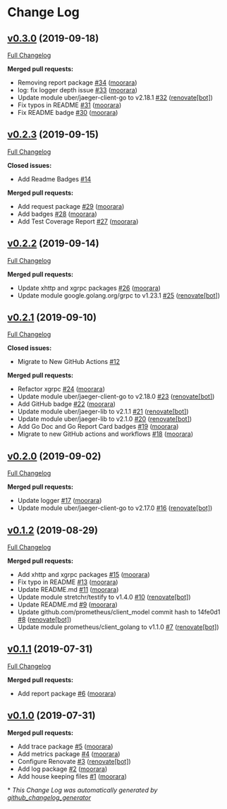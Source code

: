# Change Log

## [v0.3.0](https://github.com/moorara/observe/tree/v0.3.0) (2019-09-18)
[Full Changelog](https://github.com/moorara/observe/compare/v0.2.3...v0.3.0)

**Merged pull requests:**

- Removing report package [\#34](https://github.com/moorara/observe/pull/34) ([moorara](https://github.com/moorara))
- log: fix logger depth issue [\#33](https://github.com/moorara/observe/pull/33) ([moorara](https://github.com/moorara))
- Update module uber/jaeger-client-go to v2.18.1 [\#32](https://github.com/moorara/observe/pull/32) ([renovate[bot]](https://github.com/apps/renovate))
- Fix typos in README [\#31](https://github.com/moorara/observe/pull/31) ([moorara](https://github.com/moorara))
- Fix README badge [\#30](https://github.com/moorara/observe/pull/30) ([moorara](https://github.com/moorara))

## [v0.2.3](https://github.com/moorara/observe/tree/v0.2.3) (2019-09-15)
[Full Changelog](https://github.com/moorara/observe/compare/v0.2.2...v0.2.3)

**Closed issues:**

- Add Readme Badges [\#14](https://github.com/moorara/observe/issues/14)

**Merged pull requests:**

- Add request package [\#29](https://github.com/moorara/observe/pull/29) ([moorara](https://github.com/moorara))
- Add badges [\#28](https://github.com/moorara/observe/pull/28) ([moorara](https://github.com/moorara))
- Add Test Coverage Report [\#27](https://github.com/moorara/observe/pull/27) ([moorara](https://github.com/moorara))

## [v0.2.2](https://github.com/moorara/observe/tree/v0.2.2) (2019-09-14)
[Full Changelog](https://github.com/moorara/observe/compare/v0.2.1...v0.2.2)

**Merged pull requests:**

- Update xhttp and xgrpc packages [\#26](https://github.com/moorara/observe/pull/26) ([moorara](https://github.com/moorara))
- Update module google.golang.org/grpc to v1.23.1 [\#25](https://github.com/moorara/observe/pull/25) ([renovate[bot]](https://github.com/apps/renovate))

## [v0.2.1](https://github.com/moorara/observe/tree/v0.2.1) (2019-09-10)
[Full Changelog](https://github.com/moorara/observe/compare/v0.2.0...v0.2.1)

**Closed issues:**

- Migrate to New GitHub Actions [\#12](https://github.com/moorara/observe/issues/12)

**Merged pull requests:**

- Refactor xgrpc [\#24](https://github.com/moorara/observe/pull/24) ([moorara](https://github.com/moorara))
- Update module uber/jaeger-client-go to v2.18.0 [\#23](https://github.com/moorara/observe/pull/23) ([renovate[bot]](https://github.com/apps/renovate))
- Add GitHub badge [\#22](https://github.com/moorara/observe/pull/22) ([moorara](https://github.com/moorara))
- Update module uber/jaeger-lib to v2.1.1 [\#21](https://github.com/moorara/observe/pull/21) ([renovate[bot]](https://github.com/apps/renovate))
- Update module uber/jaeger-lib to v2.1.0 [\#20](https://github.com/moorara/observe/pull/20) ([renovate[bot]](https://github.com/apps/renovate))
- Add Go Doc and Go Report Card badges [\#19](https://github.com/moorara/observe/pull/19) ([moorara](https://github.com/moorara))
- Migrate to new GitHub actions and workflows [\#18](https://github.com/moorara/observe/pull/18) ([moorara](https://github.com/moorara))

## [v0.2.0](https://github.com/moorara/observe/tree/v0.2.0) (2019-09-02)
[Full Changelog](https://github.com/moorara/observe/compare/v0.1.2...v0.2.0)

**Merged pull requests:**

- Update logger [\#17](https://github.com/moorara/observe/pull/17) ([moorara](https://github.com/moorara))
- Update module uber/jaeger-client-go to v2.17.0 [\#16](https://github.com/moorara/observe/pull/16) ([renovate[bot]](https://github.com/apps/renovate))

## [v0.1.2](https://github.com/moorara/observe/tree/v0.1.2) (2019-08-29)
[Full Changelog](https://github.com/moorara/observe/compare/v0.1.1...v0.1.2)

**Merged pull requests:**

- Add xhttp and xgrpc packages [\#15](https://github.com/moorara/observe/pull/15) ([moorara](https://github.com/moorara))
- Fix typo in README [\#13](https://github.com/moorara/observe/pull/13) ([moorara](https://github.com/moorara))
- Update README.md [\#11](https://github.com/moorara/observe/pull/11) ([moorara](https://github.com/moorara))
- Update module stretchr/testify to v1.4.0 [\#10](https://github.com/moorara/observe/pull/10) ([renovate[bot]](https://github.com/apps/renovate))
- Update README.md [\#9](https://github.com/moorara/observe/pull/9) ([moorara](https://github.com/moorara))
- Update github.com/prometheus/client\_model commit hash to 14fe0d1 [\#8](https://github.com/moorara/observe/pull/8) ([renovate[bot]](https://github.com/apps/renovate))
- Update module prometheus/client\_golang to v1.1.0 [\#7](https://github.com/moorara/observe/pull/7) ([renovate[bot]](https://github.com/apps/renovate))

## [v0.1.1](https://github.com/moorara/observe/tree/v0.1.1) (2019-07-31)
[Full Changelog](https://github.com/moorara/observe/compare/v0.1.0...v0.1.1)

**Merged pull requests:**

- Add report package [\#6](https://github.com/moorara/observe/pull/6) ([moorara](https://github.com/moorara))

## [v0.1.0](https://github.com/moorara/observe/tree/v0.1.0) (2019-07-31)
**Merged pull requests:**

- Add trace package [\#5](https://github.com/moorara/observe/pull/5) ([moorara](https://github.com/moorara))
- Add metrics package [\#4](https://github.com/moorara/observe/pull/4) ([moorara](https://github.com/moorara))
- Configure Renovate [\#3](https://github.com/moorara/observe/pull/3) ([renovate[bot]](https://github.com/apps/renovate))
- Add log package [\#2](https://github.com/moorara/observe/pull/2) ([moorara](https://github.com/moorara))
- Add house keeping files [\#1](https://github.com/moorara/observe/pull/1) ([moorara](https://github.com/moorara))



\* *This Change Log was automatically generated by [github_changelog_generator](https://github.com/skywinder/Github-Changelog-Generator)*